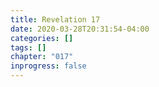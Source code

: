 ```yaml
---
title: Revelation 17
date: 2020-03-28T20:31:54-04:00
categories: []
tags: []
chapter: "017"
inprogress: false
---
```


